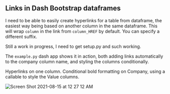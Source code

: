 
## Links in Dash Bootstrap dataframes

I need to be able to easily create hyperlinks for a table from dataframe, the easiest way being based on another column in the same dataframe. This will wrap `column` in the link from `column_HREF` by default. You can specify a different suffix.

Still a work in progress, I need to get setup.py and such working.

The `example.py` dash app shows it in action, both adding links automatically to the company column name, and styling the columns conditionally.

Hyperlinks on one column. Conditional bold formatting on Company, using a callable to style the Value columns.

![Screen Shot 2021-08-15 at 12 27 12 AM](https://user-images.githubusercontent.com/13702392/129467178-b71e30fb-723e-413e-9e0f-57d657c3f3a6.png)
